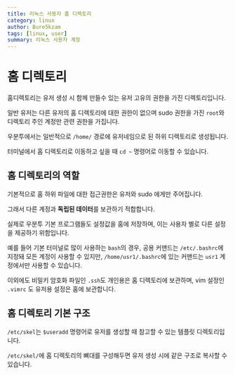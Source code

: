 ```yaml
---
title: 리눅스 사용자 홈 디렉토리
category: linux
author: Bure5kzam
tags: [linux, user]
summary: 리눅스 사용자 계정 
---
```



# 홈 디렉토리

홈디렉토리는 유저 생성 시 함께 만들수 있는 유저 고유의 권한을 가진 디렉토리입니다.

일반 유저는 다른 유저의 홈 디렉토리에 대한 권한이 없으며 sudo 권한을 가진 `root`와 디렉토리 주인 계정만 관련 권한을 가집니다.

우분투에서는 일반적으로 `/home/` 경로에 유저네임으로 된 하위 디렉토리로 생성됩니다.

터미널에서 홈 디렉토리로 이동하고 싶을 때 `cd ~` 명령어로 이동할 수 있습니다.

## 홈 디렉토리의 역할

기본적으로 홈 하위 파일에 대한 접근권한은 유저와 sudo 에게만 주어집니다.

그래서 다른 계정과 **독립된 데이터**를 보관하기 적합합니다.

실제로 우분투 기본 프로그램들도 설정값을 홈에 저장하며, 이는 사용자 별로 다른 설정을 제공하기 위함입니다.

예를 들어 기본 터미널로 많이 사용하는 `bash`의 경우, 공용 커맨드는 `/etc/.bashrc`에 지정돼 모든 계정이 사용할 수 있지만, `/home/usr1/.bashrc`에 있는 커맨드는 `usr1` 계정에서만 사용할 수 있습니다.

이외에도 비밀키 암호화 파일인 `.ssh`도 개인용은 홈 디렉토리에 보관하며, vim 설정인 `.vimrc` 도 유저용 설정은 홈에 보관합니다.

## 홈 디렉토리 기본 구조 

`/etc/skel`는 `$useradd` 명령어로 유저를 생성할 때 참고할 수 있는 템플릿 디렉토리입니다.

`/etc/skel/`에 홈 디렉토리의 뼈대를 구성해두면 유저 생성 시에 같은 구조로 복사할 수 있습니다.
